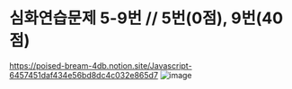 # 심화연습문제 5-9번 // 5번(0점), 9번(40점)

https://poised-bream-4db.notion.site/Javascript-6457451daf434e56bd8dc4c032e865d7
![image](https://user-images.githubusercontent.com/49461207/216718805-08870147-d14c-4968-8045-e6bcf1a3c39a.png)
